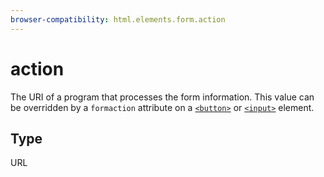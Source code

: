 ```yaml
---
browser-compatibility: html.elements.form.action
---
```


# action

The URI of a program that processes the form information. This value
can be overridden by a `formaction` attribute on a
[`<button>`](/en-US/docs/Web/HTML/Element/button)
or [`<input>`](/en-US/docs/Web/HTML/Element/input) element.

## Type

URL
